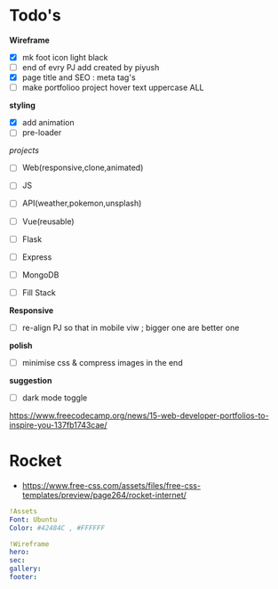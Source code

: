 # Todo's
__Wireframe__
- [x] mk foot icon light black
- [ ] end of evry PJ add created by piyush
- [x] page title and SEO : meta tag's 
- [ ] make portfolioo project hover text uppercase ALL

__styling__
- [x] add animation
- [ ] pre-loader

_projects_
- [ ] Web(responsive,clone,animated)
- [ ] JS
- [ ] API(weather,pokemon,unsplash)
- [ ] Vue(reusable)
- [ ] Flask
- [ ] Express
- [ ] MongoDB
- [ ] Fill Stack


__Responsive__
- [ ] re-align PJ so that in mobile viw ; bigger one are better one

__polish__
- [ ] minimise css & compress images in the end

__suggestion__
- [ ] dark mode toggle

https://www.freecodecamp.org/news/15-web-developer-portfolios-to-inspire-you-137fb1743cae/
# Rocket
- https://www.free-css.com/assets/files/free-css-templates/preview/page264/rocket-internet/




```yaml
!Assets
Font: Ubuntu
Color: #42484C , #FFFFFF 

!Wireframe
hero:
sec:
gallery:
footer:
```

